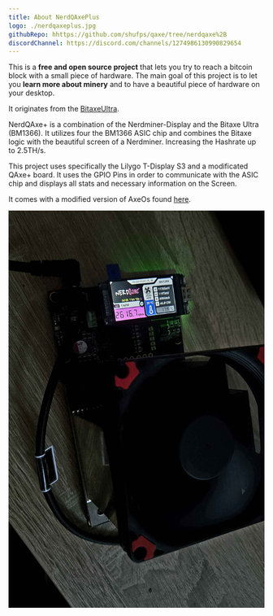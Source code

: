 ```yaml
---
title: About NerdQAxePlus
logo: ./nerdqaxeplus.jpg
githubRepo: hhttps://github.com/shufps/qaxe/tree/nerdqaxe%2B
discordChannel: https://discord.com/channels/1274986130990829654
---
```


This is a **free and open source project** that lets you try to reach a bitcoin block with a small piece of hardware.
The main goal of this project is to let you **learn more about minery** and to have a beautiful piece of hardware on your desktop.

It originates from the [BitaxeUltra](https://github.com/skot/bitaxe).

NerdQAxe+ is a combination of the Nerdminer-Display and the Bitaxe Ultra (BM1366). It utilizes four the BM1366 ASIC chip and combines the Bitaxe logic with the beautiful screen of a Nerdminer. Increasing the Hashrate up to 2.5TH/s.

This project uses specifically the Lilygo T-Display S3 and a modificated QAxe+ board. It uses the GPIO Pins in order to communicate with the ASIC chip and displays all stats and necessary information on the Screen.

It comes with a modified version of AxeOs found [here](https://github.com/shufps/ESP-Miner-NerdQAxePlus).

![NerdQAxe](./nerdqaxeplus.jpg)

